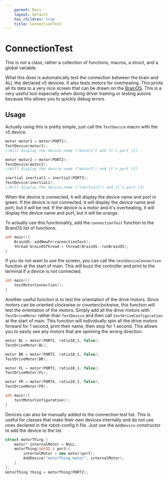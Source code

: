 ```yaml
---
    parent: Docs
    layout: default
    has_children: true
    title: ConnectionTest
---
```

# ConnectionTest
This is not a class, rather a collection of functions, macros, a struct, and a global variable.

What this does is automatically test the connection between the brain and ALL the declared v5 devices. It also tests motors for overheating. This prints all its data to a very nice screen that can be drawn on the [BrainOS](../BosFn/). This is a very useful tool especially when doing driver training or testing autons because this allows you to quickly debug errors. 

## Usage
Actually using this is pretty simple, just call the `TestDevice` macro with the v5 device. 
```cpp
motor motor1 = motor(PORT1);
TestDevice(motor1);
//Will display the device name ("motor1") and it's port (1)

motor motor2 = motor(PORT2);
TestDevice(motor2);
//Will display the device name ("motor2") and it's port (2)

inertial inertial1 = inertial(PORT3);
TestDevice(inertial1);
//Will display the device name ("inertial1") and it's port (3)
```

When the device is connected, it will display the device name and port in green. If the device is not connected, it will display the device name and port, but it will be red. If the device is a motor and it's overheating, it will display the device name and port, but it will be orange.

To actually use this functionality, add the `connectionTest` function to the BrainOS list of functions. 
```cpp
int main(){
    BrainOS::addNewFn(connectionTest);
    thread brainOSThread = thread(BrainOS::runBrainOS);
}
```

If you do not want to use the screen, you can call the `testDeviceConnection` function at the start of main. This will buzz the controller and print to the terminal if a device is not connected. 
```cpp
int main(){
    testMotorConnection();
}
```

Another useful function is to test the orientation of the drive motors. Since motors can be oriented clockwise or counterclockwise, this function will test the orientation of the motors. Simply add all the drive motors with `TestDriveMotor`  rather than `TestDevice` and then call `testDriveConfiguration` at the start of main. This function will individually spin all the drive motors forward for 1 second, print their name, then stop for 1 second. This allows you to easily see any motors that are spinning the wrong direction. 
```cpp
motor BL = motor(PORT1, ratio18_1, false);
TestDriveMotor(BL);

motor BR = motor(PORT2, ratio18_1, false);
TestDriveMotor(BR);

motor FL = motor(PORT3, ratio18_1, false);
TestDriveMotor(FL);

motor FR = motor(PORT4, ratio18_1, false);
TestDriveMotor(FR);

int main(){
    testMotorConfiguration();
}
```

Devices can also be manually added to the connection test list. This is useful for classes that make their own devices internally and do not use ones declared in the robot-config.h file. Just use the `AddDevice` constructor to add the device to the list.
```cpp
struct motorThing {
    motor* internalMotor = NULL;
    motorThing(int32_t port){
        internalMotor = new motor(port);
        AddDevice("motorThing motor", internalMotor);
    }
};
motorThing thing = motorThing(PORT2);
```

